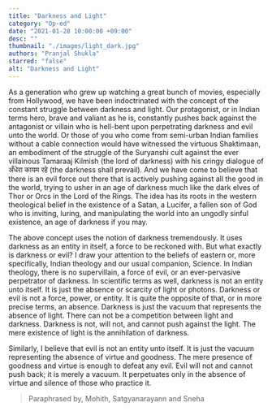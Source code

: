 ```yaml
---
title: "Darkness and Light"
category: "Op-ed"
date: "2021-01-28 10:00:00 +09:00"
desc: ""
thumbnail: "./images/light_dark.jpg"
authors: "Pranjal Shukla"
starred: "false"
alt: "Darkness and Light"
---
```


As a generation who grew up watching a great bunch of movies, especially from Hollywood, we have been indoctrinated with the concept of the constant struggle between darkness and light. Our protagonist, or in Indian terms hero, brave and valiant as he is, constantly pushes back against the antagonist or villain who is hell-bent upon perpetrating darkness and evil unto the world. Or those of you who come from semi-urban Indian families without a cable connection would have witnessed the virtuous Shaktimaan, an embodiment of the struggle of the Suryanshi cult against the ever villainous Tamaraaj Kilmish (the lord of darkness) with his cringy dialogue of अँधेरा कायम रहे (the darkness shall prevail). And we have come to believe that there is an evil force out there that is actively pushing against all the good in the world, trying to usher in an age of darkness much like the dark elves of Thor or Orcs in the Lord of the Rings. The idea has its roots in the western theological belief in the existence of a Satan, a Lucifer, a fallen son of God who is inviting, luring, and manipulating the world into an ungodly sinful existence, an age of darkness if you may.                     

The above concept uses the notion of darkness tremendously. It uses darkness as an entity in itself, a force to be reckoned with. But what exactly is darkness or evil? I draw your attention to the beliefs of eastern or, more specifically, Indian theology and our usual companion, Science. In Indian theology, there is no supervillain, a force of evil, or an ever-pervasive perpetrator of darkness. In scientific terms as well, darkness is not an entity unto itself. It is just the absence or scarcity of light or photons. Darkness or evil is not a force, power, or entity. It is quite the opposite of that, or in more precise terms, an absence. Darkness is just the vacuum that represents the absence of light. There can not be a competition between light and darkness. Darkness is not, will not, and cannot push against the light. The mere existence of light is the annihilation of darkness.                          

Similarly, I believe that evil is not an entity unto itself. It is just the vacuum representing the absence of virtue and goodness. The mere presence of goodness and virtue is enough to defeat any evil. Evil will not and cannot push back; it is merely a vacuum. It perpetuates only in the absence of virtue and silence of those who practice it.                          

>Paraphrased by,
>Mohith, Satgyanarayann and Sneha